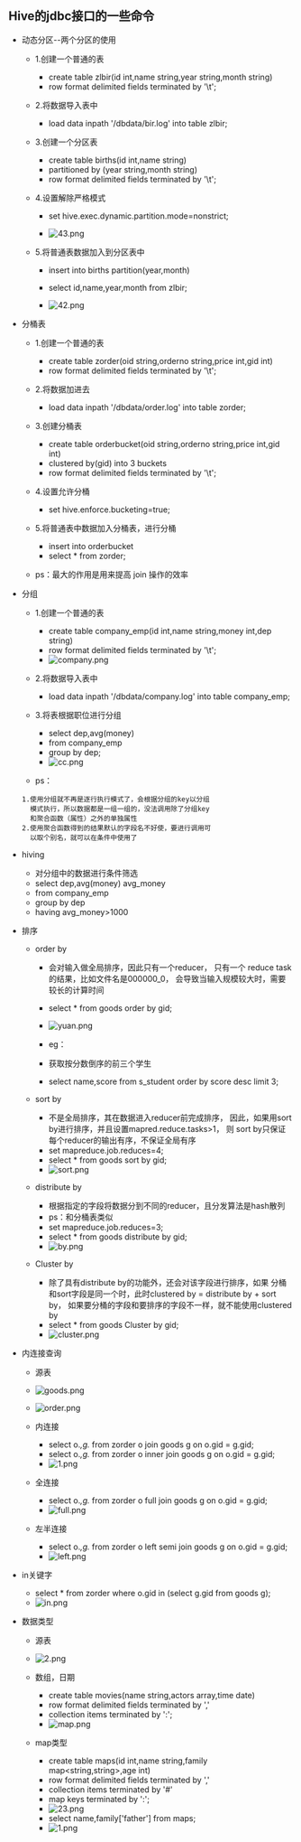 ## Hive的jdbc接口的一些命令
* 动态分区--两个分区的使用

	* 1.创建一个普通的表
		* create table zlbir(id int,name string,year string,month string)
		* row format delimited fields terminated by '\t';

	* 2.将数据导入表中
		* load data inpath '/dbdata/bir.log' into table zlbir;

	* 3.创建一个分区表
		* create table births(id int,name string)
		* partitioned by (year string,month string)
		* row format delimited fields terminated by '\t';

	* 4.设置解除严格模式
		* set hive.exec.dynamic.partition.mode=nonstrict;

		* ![43.png](https://upload-images.jianshu.io/upload_images/14467401-2aadd9b7bd6f54d2.png?imageMogr2/auto-orient/strip%7CimageView2/2/w/1240)

	* 5.将普通表数据加入到分区表中
		* insert into births partition(year,month)
		* select id,name,year,month from zlbir;

		* ![42.png](https://upload-images.jianshu.io/upload_images/14467401-ac4fc16bde9dcdcf.png?imageMogr2/auto-orient/strip%7CimageView2/2/w/1240)
* 分桶表

	* 1.创建一个普通的表
		* create table zorder(oid string,orderno string,price int,gid int)
		* row format delimited fields terminated by '\t';

	* 2.将数据加进去
		* load data inpath '/dbdata/order.log' into table zorder;

	* 3.创建分桶表
		* create table orderbucket(oid string,orderno string,price int,gid int)
		* clustered by(gid) into 3 buckets
		* row format delimited fields terminated by '\t';

	* 4.设置允许分桶
		* set hive.enforce.bucketing=true;

	* 5.将普通表中数据加入分桶表，进行分桶
		* insert into orderbucket
		* select * from zorder;
	* ps：最大的作用是用来提高 join 操作的效率	
* 分组
	* 1.创建一个普通的表
		* create table company_emp(id int,name string,money int,dep string)
		* row format delimited fields terminated by '\t';
		* ![company.png](https://upload-images.jianshu.io/upload_images/14467401-45f7d9c1e9fde0a5.png?imageMogr2/auto-orient/strip%7CimageView2/2/w/1240)

	* 2.将数据导入表中
		* load data inpath '/dbdata/company.log' into table company_emp;

	* 3.将表根据职位进行分组
		* select dep,avg(money)
		* from company_emp
		* group by dep;
		* ![cc.png](https://upload-images.jianshu.io/upload_images/14467401-3c3fd3cacdc6f92a.png?imageMogr2/auto-orient/strip%7CimageView2/2/w/1240)
	* ps：
	```
	1.使用分组就不再是逐行执行模式了，会根据分组的key以分组
	  模式执行，所以数据都是一组一组的，没法调用除了分组key
	  和聚合函数（属性）之外的单独属性
	2.使用聚合函数得到的结果默认的字段名不好使，要进行调用可
	  以取个别名，就可以在条件中使用了
	```
* hiving
	* 对分组中的数据进行条件筛选
	* select dep,avg(money) avg_money
	* from company_emp
	* group by dep
	* having avg_money>1000
* 排序

	* order by
		* 会对输入做全局排序，因此只有一个reducer，
		  只有一个 reduce task的结果，比如文件名是000000_0，
		  会导致当输入规模较大时，需要较长的计算时间
		* select * from goods order by gid;  
		* ![yuan.png](https://upload-images.jianshu.io/upload_images/14467401-2a552a6bbb7099c7.png?imageMogr2/auto-orient/strip%7CimageView2/2/w/1240)
		* eg：
		
		* 获取按分数倒序的前三个学生
	    * select name,score from s_student order by score desc limit 3;
		
	* sort by
		* 不是全局排序，其在数据进入reducer前完成排序，
	      因此，如果用sort by进行排序，并且设置mapred.reduce.tasks>1，
		  则 sort by只保证每个reducer的输出有序，不保证全局有序
		* set mapreduce.job.reduces=4;
		* select * from goods sort by gid;
		* ![sort.png](https://upload-images.jianshu.io/upload_images/14467401-a18da11885a2d51c.png?imageMogr2/auto-orient/strip%7CimageView2/2/w/1240)
	* distribute by
		* 根据指定的字段将数据分到不同的reducer，且分发算法是hash散列
		* ps：和分桶表类似
		* set mapreduce.job.reduces=3;
		* select * from goods distribute by gid;
		* ![by.png](https://upload-images.jianshu.io/upload_images/14467401-6325681c4f2f1ebe.png?imageMogr2/auto-orient/strip%7CimageView2/2/w/1240)
	* Cluster by
		* 除了具有distribute by的功能外，还会对该字段进行排序，如果
		  分桶和sort字段是同一个时，此时clustered by = distribute by + sort by，
		  如果要分桶的字段和要排序的字段不一样，就不能使用clustered by
		* select * from goods Cluster by gid;
		* ![cluster.png](https://upload-images.jianshu.io/upload_images/14467401-0ede4412037ba155.png?imageMogr2/auto-orient/strip%7CimageView2/2/w/1240)
* 内连接查询
	* 源表
	* ![goods.png](https://upload-images.jianshu.io/upload_images/14467401-21b20480663aee90.png?imageMogr2/auto-orient/strip%7CimageView2/2/w/1240)

	* ![order.png](https://upload-images.jianshu.io/upload_images/14467401-cca5580e9631074a.png?imageMogr2/auto-orient/strip%7CimageView2/2/w/1240)
	* 内连接
		* select o.*,g.* from zorder o join goods g on o.gid = g.gid;
		* select o.*,g.* from zorder o inner join goods g on o.gid = g.gid;
		* ![1.png](https://upload-images.jianshu.io/upload_images/14467401-ed98e9b22a6f8f63.png?imageMogr2/auto-orient/strip%7CimageView2/2/w/1240)

	* 全连接
		* select o.*,g.* from zorder o full join goods g on o.gid = g.gid;
		* ![full.png](https://upload-images.jianshu.io/upload_images/14467401-eba12300508af43e.png?imageMogr2/auto-orient/strip%7CimageView2/2/w/1240)
	* 左半连接
		* select o.*,g.* from zorder o left semi join goods g on o.gid = g.gid;
		* ![left.png](https://upload-images.jianshu.io/upload_images/14467401-1e7a3073e9d4b5f8.png?imageMogr2/auto-orient/strip%7CimageView2/2/w/1240)

* in关键字
	* select * from zorder where o.gid in (select g.gid from goods g);
	* ![in.png](https://upload-images.jianshu.io/upload_images/14467401-45cc51776f004b5e.png?imageMogr2/auto-orient/strip%7CimageView2/2/w/1240)
* 数据类型
	* 源表
	* ![2.png](https://upload-images.jianshu.io/upload_images/14467401-5eaf6a2159dbe258.png?imageMogr2/auto-orient/strip%7CimageView2/2/w/1240)

	* 数组，日期
		* create table movies(name string,actors array<string>,time date)
		* row format delimited fields terminated by ','
		* collection items terminated by ':';
		* ![map.png](https://upload-images.jianshu.io/upload_images/14467401-32eced0e7365be24.png?imageMogr2/auto-orient/strip%7CimageView2/2/w/1240)
	* map类型
		* create table maps(id int,name string,family map<string,string>,age int)
		* row format delimited fields terminated by ','
		* collection items terminated by '#'
		* map keys terminated by ':';
		* ![23.png](https://upload-images.jianshu.io/upload_images/14467401-d7184cc724e123fe.png?imageMogr2/auto-orient/strip%7CimageView2/2/w/1240)
		* select name,family['father'] from maps;
		* ![1.png](https://upload-images.jianshu.io/upload_images/14467401-a6a545dae4c3468a.png?imageMogr2/auto-orient/strip%7CimageView2/2/w/1240)




















